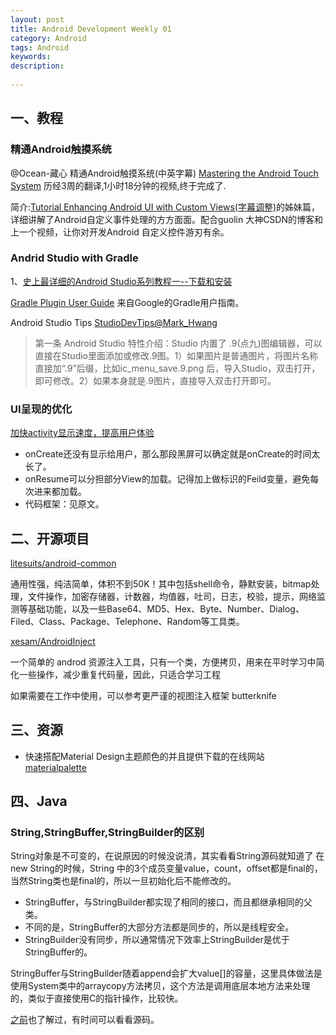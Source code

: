 ```yaml
---
layout: post
title: Android Development Weekly 01
category: Android
tags: Android
keywords: 
description:
 
---
```



## 一、教程

### 精通Android触摸系统

@Ocean-藏心
精通Android触摸系统(中英字幕) 
[Mastering the Android Touch System](http://t.cn/RzWuVVR) 
历经3周的翻译,1小时18分钟的视频,终于完成了. 

简介:[Tutorial Enhancing Android UI with Custom Views(字幕调整)](http://t.cn/RzxZs6E)的姊妹篇，详细讲解了Android自定义事件处理的方方面面。配合guolin 大神CSDN的博客和上一个视频，让你对开发Android 自定义控件游刃有余。

### Andrid Studio with Gradle

1、[史上最详细的Android Studio系列教程一--下载和安装](http://segmentfault.com/blog/stormzhang/1190000002401964)

[Gradle Plugin User Guide](http://tools.android.com/tech-docs/new-build-system/user-guide) 来自Google的Gradle用户指南。


Android Studio Tips  [StudioDevTips@Mark_Hwang](http://www.weibo.com/p/10080860ab750855d136bb6bbd0c2d348cceab?k=StudioDevTips&from=501&_from_=huati_topic) 

> 第一条 Android Studio 特性介绍：Studio 内置了 .9(点九)图编辑器，可以直接在Studio里面添加或修改.9图。1）如果图片是普通图片，将图片名称直接加“.9”后缀，比如ic_menu_save.9.png 后，导入Studio，双击打开，即可修改。2）如果本身就是.9图片，直接导入双击打开即可。

### UI呈现的优化

[加快activity显示速度，提高用户体验](http://www.imooc.com/wenda/detail/240437) 

* onCreate还没有显示给用户，那么那段黑屏可以确定就是onCreate的时间太长了。
* onResume可以分担部分View的加载。记得加上做标识的Feild变量，避免每次进来都加载。
* 代码框架：见原文。

## 二、开源项目

[litesuits/android-common](https://github.com/litesuits/android-common) 

通用性强，纯洁简单，体积不到50K！其中包括shell命令，静默安装，bitmap处理，文件操作，加密存储器，计数器，均值器，吐司，日志，校验，提示，网络监测等基础功能，以及一些Base64、MD5、Hex、Byte、Number、Dialog、Filed、Class、Package、Telephone、Random等工具类。

[xesam/AndroidInject](http://git.oschina.net/xesam/AndroidInject)

一个简单的 androd 资源注入工具，只有一个类，方便拷贝，用来在平时学习中简化一些操作，减少重复代码量，因此，只适合学习工程

如果需要在工作中使用，可以参考更严谨的视图注入框架 butterknife

## 三、资源

* 快速搭配Material Design主题颜色的并且提供下载的在线网站 [materialpalette](http://www.materialpalette.com/)


## 四、Java

### String,StringBuffer,StringBuilder的区别
String对象是不可变的，在说原因的时候没说清，其实看看String源码就知道了
在new String的时候，String 中的3个成员变量value，count，offset都是final的，当然String类也是final的，所以一旦初始化后不能修改的。

* StringBuffer，与StringBuilder都实现了相同的接口，而且都继承相同的父类。
* 不同的是，StringBuffer的大部分方法都是同步的，所以是线程安全。
* StringBuilder没有同步，所以通常情况下效率上StringBuilder是优于StringBuffer的。

StringBuffer与StringBuilder随着append会扩大value[]的容量，这里具体做法是使用System类中的arraycopy方法拷贝，这个方法是调用底层本地方法来处理的，类似于直接使用C的指针操作，比较快。

[之前](/2014/09/17/String,StringBuffer与StringBuilder对比.html)也了解过，有时间可以看看源码。

